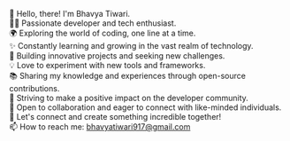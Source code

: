 
👋 Hello, there! I'm Bhavya Tiwari.  
👨‍💻 Passionate developer and tech enthusiast.  
🌍 Exploring the world of coding, one line at a time.  
✨ Constantly learning and growing in the vast realm of technology.  
🚀 Building innovative projects and seeking new challenges.  
💡 Love to experiment with new tools and frameworks.  
📚 Sharing my knowledge and experiences through open-source contributions.  
🎯 Striving to make a positive impact on the developer community.  
🤝 Open to collaboration and eager to connect with like-minded individuals.  
💬 Let's connect and create something incredible together!  
📫 How to reach me: bhavyatiwari917@gmail.com  


